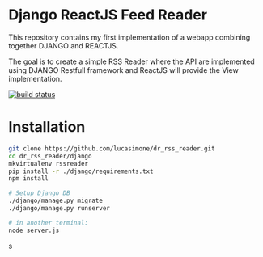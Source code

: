 # Django ReactJS Feed Reader

This repository contains my first implementation of a webapp combining together DJANGO and REACTJS.

The goal is to create a simple RSS Reader where the API are implemented using DJANGO Restfull framework and ReactJS will provide the View implementation.

[![build status](https://circleci.com/gh/lucasimone/dr_rss_reader.png?style=shield&circle-token=:813bdbe556e8318483173efaafd93af78a798c95)](https://circleci.com/gh/lucasimone/dr_rss_reader)


# Installation



```bash
git clone https://github.com/lucasimone/dr_rss_reader.git
cd dr_rss_reader/django
mkvirtualenv rssreader
pip install -r ./django/requirements.txt
npm install

# Setup Django DB
./django/manage.py migrate
./django/manage.py runserver

# in another terminal:
node server.js
```


s
